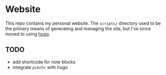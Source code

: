# Website

This repo contains my personal website. The `scripts/`
directory used to be the primary means of generating
and managing the site, but I've since moved to using
[hugo](https://gohugo.io/).

## TODO

- add shortcode for note blocks
- integrate `pikchr` with hugo
